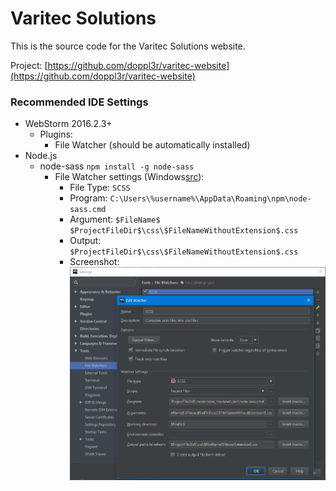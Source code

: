 # Varitec Solutions
This is the source code for the Varitec Solutions website.

Project: [https://github.com/doppl3r/varitec-website](https://github.com/doppl3r/varitec-website)

### Recommended IDE Settings
- WebStorm 2016.2.3+
    - Plugins:
        - File Watcher (should be automatically installed)
- Node.js
    - node-sass `npm install -g node-sass`
        - File Watcher settings (Windows[src](http://stackoverflow.com/a/36870193)):
            - File Type: `SCSS`
            - Program: `C:\Users\%username%\AppData\Roaming\npm\node-sass.cmd`
            - Argument: `$FileName$ $ProjectFileDir$\css\$FileNameWithoutExtension$.css`
            - Output: `$ProjectFileDir$\css\$FileNameWithoutExtension$.css`
            - Screenshot:
            ![alt tag](https://raw.githubusercontent.com/doppl3r/varitec-website/master/img/filewatcher.png)
            